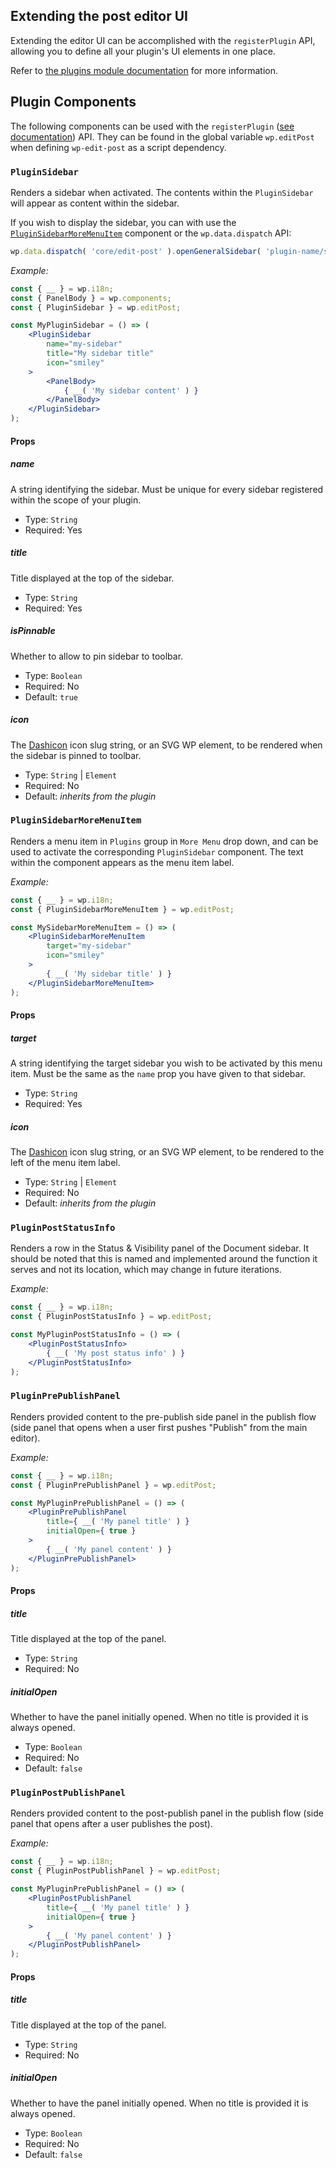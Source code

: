 ## Extending the post editor UI

Extending the editor UI can be accomplished with the `registerPlugin` API, allowing you to define all your plugin's UI elements in one place.

Refer to [the plugins module documentation](../plugins/) for more information.

## Plugin Components

The following components can be used with the `registerPlugin` ([see documentation](../plugins)) API.
They can be found in the global variable `wp.editPost` when defining `wp-edit-post` as a script dependency.

### `PluginSidebar`

Renders a sidebar when activated. The contents within the `PluginSidebar` will appear as content within the sidebar.

If you wish to display the sidebar, you can with use the [`PluginSidebarMoreMenuItem`](#pluginsidebarmoremenuitem) component or the `wp.data.dispatch` API:
```js
wp.data.dispatch( 'core/edit-post' ).openGeneralSidebar( 'plugin-name/sidebar-name' );
```

_Example:_

```jsx
const { __ } = wp.i18n;
const { PanelBody } = wp.components;
const { PluginSidebar } = wp.editPost;

const MyPluginSidebar = () => (
	<PluginSidebar
		name="my-sidebar"
		title="My sidebar title"
		icon="smiley"
	>
		<PanelBody>
			{ __( 'My sidebar content' ) }
		</PanelBody>
	</PluginSidebar>
);
```

#### Props

##### name

A string identifying the sidebar. Must be unique for every sidebar registered within the scope of your plugin.

- Type: `String`
- Required: Yes

##### title

Title displayed at the top of the sidebar.

- Type: `String`
- Required: Yes

##### isPinnable

Whether to allow to pin sidebar to toolbar.

- Type: `Boolean`
- Required: No
- Default: `true`

##### icon

The [Dashicon](https://developer.wordpress.org/resource/dashicons/) icon slug string, or an SVG WP element, to be rendered when the sidebar is pinned to toolbar.

- Type: `String` | `Element`
- Required: No
- Default: _inherits from the plugin_


### `PluginSidebarMoreMenuItem`

Renders a menu item in `Plugins` group in `More Menu` drop down, and can be used to activate the corresponding `PluginSidebar` component.
The text within the component appears as the menu item label.

_Example:_

```jsx
const { __ } = wp.i18n;
const { PluginSidebarMoreMenuItem } = wp.editPost;

const MySidebarMoreMenuItem = () => (
	<PluginSidebarMoreMenuItem
		target="my-sidebar"
		icon="smiley"
	>
		{ __( 'My sidebar title' ) }
	</PluginSidebarMoreMenuItem>
);
```

#### Props

##### target

A string identifying the target sidebar you wish to be activated by this menu item. Must be the same as the `name` prop you have given to that sidebar.

- Type: `String`
- Required: Yes

##### icon

The [Dashicon](https://developer.wordpress.org/resource/dashicons/) icon slug string, or an SVG WP element, to be rendered to the left of the menu item label.

- Type: `String` | `Element`
- Required: No
- Default: _inherits from the plugin_


### `PluginPostStatusInfo`

Renders a row in the Status & Visibility panel of the Document sidebar.
It should be noted that this is named and implemented around the function it serves and not its location, which may change in future iterations.

_Example:_
```jsx
const { __ } = wp.i18n;
const { PluginPostStatusInfo } = wp.editPost;

const MyPluginPostStatusInfo = () => (
	<PluginPostStatusInfo>
		{ __( 'My post status info' ) }
	</PluginPostStatusInfo>
);
```


### `PluginPrePublishPanel`

Renders provided content to the pre-publish side panel in the publish flow (side panel that opens when a user first pushes "Publish" from the main editor).

_Example:_

```jsx
const { __ } = wp.i18n;
const { PluginPrePublishPanel } = wp.editPost;

const MyPluginPrePublishPanel = () => (
	<PluginPrePublishPanel
		title={ __( 'My panel title' ) }
		initialOpen={ true }
	>
	    { __( 'My panel content' ) }
	</PluginPrePublishPanel>
);
```

#### Props

##### title

Title displayed at the top of the panel.

- Type: `String`
- Required: No

##### initialOpen

Whether to have the panel initially opened. When no title is provided it is always opened.

- Type: `Boolean`
- Required: No
- Default: `false`


### `PluginPostPublishPanel`

Renders provided content to the post-publish panel in the publish flow (side panel that opens after a user publishes the post).

_Example:_

```jsx
const { __ } = wp.i18n;
const { PluginPostPublishPanel } = wp.editPost;

const MyPluginPrePublishPanel = () => (
	<PluginPostPublishPanel
		title={ __( 'My panel title' ) }
		initialOpen={ true }
	>
        { __( 'My panel content' ) }
	</PluginPostPublishPanel>
);
```

#### Props

##### title

Title displayed at the top of the panel.

- Type: `String`
- Required: No

##### initialOpen

Whether to have the panel initially opened. When no title is provided it is always opened. 

- Type: `Boolean`
- Required: No
- Default: `false`
